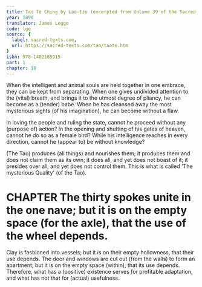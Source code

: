 ```yaml
---
title: Tao Te Ching by Lao-tzu (excerpted from Volume 39 of the Sacred Books of the East.)
year: 1890
translator: James Legge
code: lge
source: {
  label: sacred-texts.com,
  url: https://sacred-texts.com/tao/taote.htm
}
isbn: 978-1402185915
part: 1
chapter: 10
---
```

When the intelligent and animal souls are held together in one embrace, they can be kept from separating. When one gives undivided attention to the (vital) breath, and brings it to the utmost degree of pliancy, he can become as a (tender) babe. When he has cleansed away the most mysterious sights (of his imagination), he can become without a flaw. 

In loving the people and ruling the state, cannot he proceed without any (purpose of) action? In the opening and shutting of his gates of heaven, cannot he do so as a female bird? While his intelligence reaches in every direction, cannot he (appear to) be without knowledge?

(The Tao) produces (all things) and nourishes them; it produces them and does not claim them as its own; it does all, and yet does not boast of it; it presides over all, and yet does not control them.
This is what is called 'The mysterious Quality' (of the Tao).

# CHAPTER The thirty spokes unite in the one nave; but it is on the empty space (for the axle), that the use of the wheel depends.
Clay is fashioned into vessels; but it is on their empty hollowness, that their use depends. The door and windows are cut out (from the walls) to form an apartment; but it is on the empty space (within),
that its use depends. Therefore, what has a (positive) existence serves for profitable adaptation, and what has not that for (actual) usefulness.